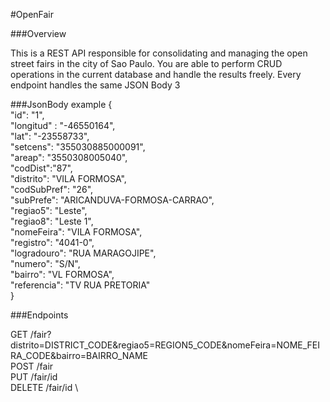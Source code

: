 #OpenFair


###Overview

This is a REST API responsible for consolidating and managing the open street fairs in the city of Sao Paulo.
You are able to perform CRUD operations in the current database and handle the results freely.
Every endpoint handles the same JSON Body
3

###JsonBody example
{ \
"id": "1", \
"longitud" : "-46550164", \
 "lat": "-23558733", \
"setcens": "355030885000091", \
"areap": "3550308005040", \
"codDist":"87", \
"distrito": "VILA FORMOSA", \
"codSubPref": "26", \
"subPrefe": "ARICANDUVA-FORMOSA-CARRAO", \
"regiao5": "Leste", \
"regiao8": "Leste 1", \
"nomeFeira": "VILA FORMOSA", \
"registro": "4041-0", \
"logradouro": "RUA MARAGOJIPE", \
"numero": "S/N", \
"bairro": "VL FORMOSA", \
"referencia": "TV RUA PRETORIA" \
} 

###Endpoints

GET /fair?distrito=DISTRICT_CODE&regiao5=REGION5_CODE&nomeFeira=NOME_FEIRA_CODE&bairro=BAIRRO_NAME \
POST /fair \
PUT /fair/id \
DELETE /fair/id \

